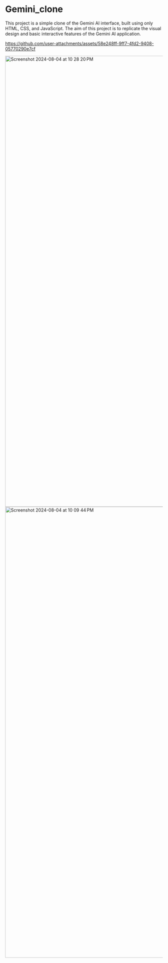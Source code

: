 # Gemini_clone
This project is a simple clone of the Gemini AI interface, built using only HTML, CSS, and JavaScript. The aim of this project is to replicate the visual design and basic interactive features of the Gemini AI application.




https://github.com/user-attachments/assets/58e248ff-9ff7-4fd2-9408-05770290e7cf



<img width="1440" alt="Screenshot 2024-08-04 at 10 28 20 PM" src="https://github.com/user-attachments/assets/c3ef5d7f-c2c6-46a2-9fd6-dcfc6d33ff51">



<img width="1440" alt="Screenshot 2024-08-04 at 10 09 44 PM" src="https://github.com/user-attachments/assets/1d01c025-3e71-4538-8143-6261279eb723">

